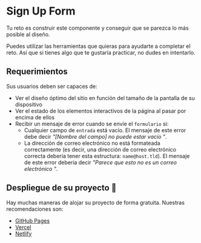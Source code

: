 # Sign Up Form

Tu reto es construir este componente y conseguir que se parezca lo más posible al diseño.

Puedes utilizar las herramientas que quieras para ayudarte a completar el reto. Así que si tienes algo que te gustaría practicar, no dudes en intentarlo.

## Requerimientos

Sus usuarios deben ser capaces de:

- Ver el diseño óptimo del sitio en función del tamaño de la pantalla de su dispositivo
- Ver el estado de los elementos interactivos de la página al pasar por encima de ellos
- Recibir un mensaje de error cuando se envíe el `formulario` si:
  - Cualquier campo de `entrada` está vacío. El mensaje de este error debe decir _"[Nombre del campo] no puede estar vacío "_.
  - La dirección de correo electrónico no está formateada correctamente (es decir, una dirección de correo electrónico correcta debería tener esta estructura: `name@host.tld`). El mensaje de este error debería decir _"Parece que esto no es un correo electrónico "_.

## Despliegue de su proyecto 🚀

Hay muchas maneras de alojar su proyecto de forma gratuita. Nuestras recomendaciones son:

- [GitHub Pages](https://pages.github.com/)
- [Vercel](https://vercel.com/)
- [Netlify](https://www.netlify.com/)
